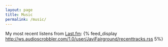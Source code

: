 ```yaml
---
layout: page
title: Music 
permalink: /music/
---
```


 
My most recent listens from [Last.fm](http://www.last.fm/user/JaviFairground):
{% feed_display http://ws.audioscrobbler.com/1.0/user/JaviFairground/recenttracks.rss 5%}
